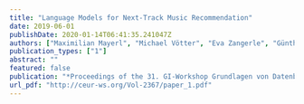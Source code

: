 ```yaml
---
title: "Language Models for Next-Track Music Recommendation"
date: 2019-06-01
publishDate: 2020-01-14T06:41:35.241047Z
authors: ["Maximilian Mayerl", "Michael Vötter", "Eva Zangerle", "Günther Specht"]
publication_types: ["1"]
abstract: ""
featured: false
publication: "*Proceedings of the 31. GI-Workshop Grundlagen von Datenbanken*"
url_pdf: "http://ceur-ws.org/Vol-2367/paper_1.pdf"
---
```


